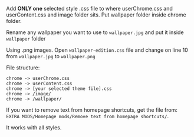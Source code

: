 Add **ONLY one** selected style .css file to where userChrome.css and userContent.css and image folder sits.
Put wallpaper folder inside chrome folder.

Rename any wallpaper you want to use to `wallpaper.jpg` and put it inside `wallpaper` folder

Using .png images. Open `wallpaper-edition.css` file and change on line 10 from
`wallpaper.jpg` to `wallpaper.png`

File structure:

    chrome -> userChrome.css
    chrome -> userContent.css
    chrome -> [your selected theme file].css
    chrome -> /image/
    chrome -> /wallpaper/

If you want to remove text from homepage shortcuts,
get the file from: `EXTRA MODS/Homepage mods/Remove text from homepage shortcuts/`.

It works with all styles.
